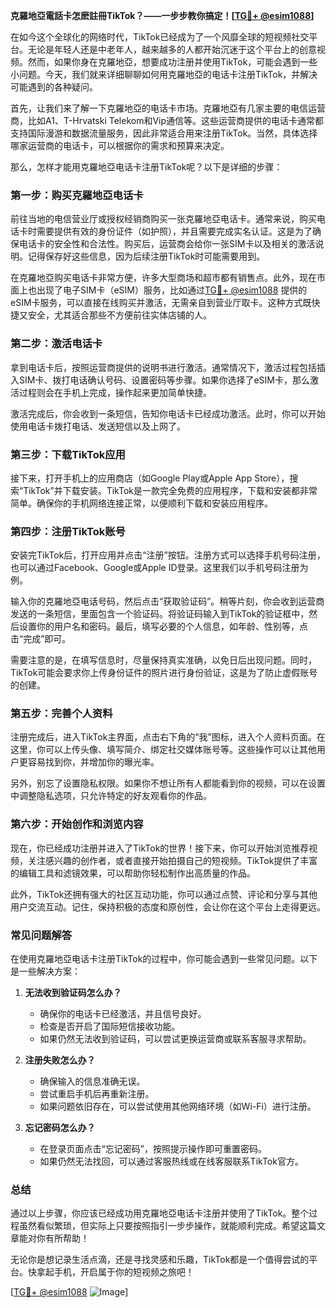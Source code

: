 **克羅地亞電話卡怎麽註冊TikTok？——一步步教你搞定！[[TG💪+ @esim1088](https://t.me/s/esim1088)]**

在如今这个全球化的网络时代，TikTok已经成为了一个风靡全球的短视频社交平台。无论是年轻人还是中老年人，越来越多的人都开始沉迷于这个平台上的创意视频。然而，如果你身在克羅地亞，想要成功注册并使用TikTok，可能会遇到一些小问题。今天，我们就来详细聊聊如何用克羅地亞的电话卡注册TikTok，并解决可能遇到的各种疑问。

首先，让我们来了解一下克羅地亞的电话卡市场。克羅地亞有几家主要的电信运营商，比如A1、T-Hrvatski Telekom和Vip通信等。这些运营商提供的电话卡通常都支持国际漫游和数据流量服务，因此非常适合用来注册TikTok。当然，具体选择哪家运营商的电话卡，可以根据你的需求和预算来决定。

那么，怎样才能用克羅地亞电话卡注册TikTok呢？以下是详细的步骤：

### 第一步：购买克羅地亞电话卡

前往当地的电信营业厅或授权经销商购买一张克羅地亞电话卡。通常来说，购买电话卡时需要提供有效的身份证件（如护照），并且需要完成实名认证。这是为了确保电话卡的安全性和合法性。购买后，运营商会给你一张SIM卡以及相关的激活说明。记得保存好这些信息，因为后续注册TikTok时可能需要用到。

在克羅地亞购买电话卡非常方便，许多大型商场和超市都有销售点。此外，现在市面上也出现了电子SIM卡（eSIM）服务，比如通过[TG💪+ @esim1088](https://t.me/s/esim1088) 提供的eSIM卡服务，可以直接在线购买并激活，无需亲自到营业厅取卡。这种方式既快捷又安全，尤其适合那些不方便前往实体店铺的人。

### 第二步：激活电话卡

拿到电话卡后，按照运营商提供的说明书进行激活。通常情况下，激活过程包括插入SIM卡、拨打电话确认号码、设置密码等步骤。如果你选择了eSIM卡，那么激活过程则会在手机上完成，操作起来更加简单快捷。

激活完成后，你会收到一条短信，告知你电话卡已经成功激活。此时，你可以开始使用电话卡拨打电话、发送短信以及上网了。

### 第三步：下载TikTok应用

接下来，打开手机上的应用商店（如Google Play或Apple App Store），搜索“TikTok”并下载安装。TikTok是一款完全免费的应用程序，下载和安装都非常简单。确保你的手机网络连接正常，以便顺利下载和安装应用程序。

### 第四步：注册TikTok账号

安装完TikTok后，打开应用并点击“注册”按钮。注册方式可以选择手机号码注册，也可以通过Facebook、Google或Apple ID登录。这里我们以手机号码注册为例。

输入你的克羅地亞电话号码，然后点击“获取验证码”。稍等片刻，你会收到运营商发送的一条短信，里面包含一个验证码。将验证码输入到TikTok的验证框中，然后设置你的用户名和密码。最后，填写必要的个人信息，如年龄、性别等，点击“完成”即可。

需要注意的是，在填写信息时，尽量保持真实准确，以免日后出现问题。同时，TikTok可能会要求你上传身份证件的照片进行身份验证，这是为了防止虚假账号的创建。

### 第五步：完善个人资料

注册完成后，进入TikTok主界面，点击右下角的“我”图标，进入个人资料页面。在这里，你可以上传头像、填写简介、绑定社交媒体账号等。这些操作可以让其他用户更容易找到你，并增加你的曝光率。

另外，别忘了设置隐私权限。如果你不想让所有人都能看到你的视频，可以在设置中调整隐私选项，只允许特定的好友观看你的作品。

### 第六步：开始创作和浏览内容

现在，你已经成功注册并进入了TikTok的世界！接下来，你可以开始浏览推荐视频，关注感兴趣的创作者，或者直接开始拍摄自己的短视频。TikTok提供了丰富的编辑工具和滤镜效果，可以帮助你轻松制作出高质量的作品。

此外，TikTok还拥有强大的社区互动功能，你可以通过点赞、评论和分享与其他用户交流互动。记住，保持积极的态度和原创性，会让你在这个平台上走得更远。

### 常见问题解答

在使用克羅地亞电话卡注册TikTok的过程中，你可能会遇到一些常见问题。以下是一些解决方案：

1. **无法收到验证码怎么办？**
   - 确保你的电话卡已经激活，并且信号良好。
   - 检查是否开启了国际短信接收功能。
   - 如果仍然无法收到验证码，可以尝试更换运营商或联系客服寻求帮助。

2. **注册失败怎么办？**
   - 确保输入的信息准确无误。
   - 尝试重启手机后再重新注册。
   - 如果问题依旧存在，可以尝试使用其他网络环境（如Wi-Fi）进行注册。

3. **忘记密码怎么办？**
   - 在登录页面点击“忘记密码”，按照提示操作即可重置密码。
   - 如果仍然无法找回，可以通过客服热线或在线客服联系TikTok官方。

### 总结

通过以上步骤，你应该已经成功用克羅地亞电话卡注册并使用了TikTok。整个过程虽然看似繁琐，但实际上只要按照指引一步步操作，就能顺利完成。希望这篇文章能对你有所帮助！

无论你是想记录生活点滴，还是寻找灵感和乐趣，TikTok都是一个值得尝试的平台。快拿起手机，开启属于你的短视频之旅吧！

[[TG💪+ @esim1088](https://t.me/s/esim1088) ![Image](https://i.postimg.cc/4NQfJmqS/Snipaste-2025-05-13-00-14-12.png)]